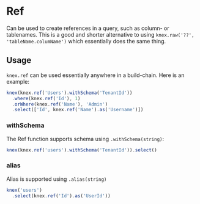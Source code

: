 # Ref


Can be used to create references in a query, such as column- or tablenames. This is a good and shorter alternative to using `knex.raw('??', 'tableName.columName')` which essentially does the same thing.

## Usage

`knex.ref` can be used essentially anywhere in a build-chain. Here is an example:

```js
knex(knex.ref('Users').withSchema('TenantId'))
  .where(knex.ref('Id'), 1)
  .orWhere(knex.ref('Name'), 'Admin')
  .select(['Id', knex.ref('Name').as('Username')])
```

### withSchema

The Ref function supports schema using `.withSchema(string)`:

```js
knex(knex.ref('users').withSchema('TenantId')).select()
```

### alias

Alias is supported using `.alias(string)`

```js
knex('users')
  .select(knex.ref('Id').as('UserId'))
```
